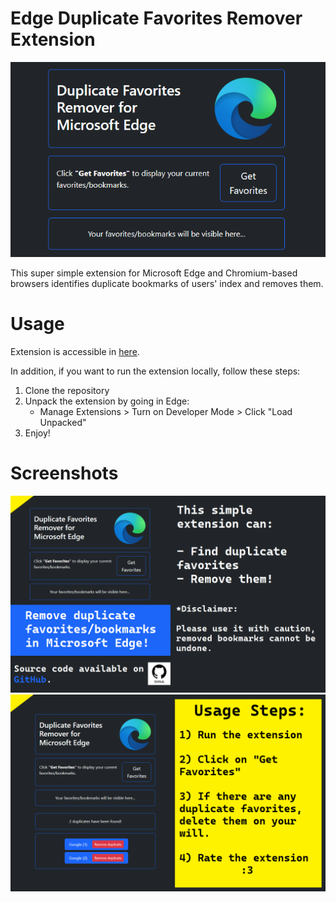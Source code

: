 # Edge Duplicate Favorites Remover Extension
![Screenshot 1](https://github.com/gokacinlar/Edge-Duplicate-Favorites-Remover-Extension/blob/main/screenshots/main.png)

This super simple extension for Microsoft Edge and Chromium-based browsers identifies duplicate bookmarks of users' index and removes them.

# Usage
Extension is accessible in [here](https://microsoftedge.microsoft.com/addons/detail/duplicate-favorites-remov/oniadjdhgdpkafdjnmmbnecpcmmjjlfm).

In addition, if you want to run the extension locally, follow these steps:

1. Clone the repository
2. Unpack the extension by going in Edge:
   - Manage Extensions > Turn on Developer Mode > Click "Load Unpacked"
3. Enjoy!

# Screenshots
![Screenshot 2](https://github.com/gokacinlar/Edge-Duplicate-Favorites-Remover-Extension/blob/main/screenshots/first.png)
![Screenshot 3](https://github.com/gokacinlar/Edge-Duplicate-Favorites-Remover-Extension/blob/main/screenshots/second.png)
